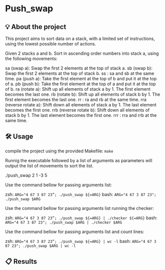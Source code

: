 # Push_swap

## 💡 About the project

This project aims to sort data on a stack, with a limited set of instructions, using the lowest possible number of actions.

Given 2 stacks a and b. Sort in ascending order numbers into stack a, using the following movements:

sa (swap a): Swap the first 2 elements at the top of stack a.
sb (swap b): Swap the first 2 elements at the top of stack b.
ss : sa and sb at the same time.
pa (push a): Take the first element at the top of b and put it at the top of a.
pb (push b): Take the first element at the top of a and put it at the top of b.
ra (rotate a): Shift up all elements of stack a by 1. The first element becomes the last one.
rb (rotate b): Shift up all elements of stack b by 1. The first element becomes the last one.
rr : ra and rb at the same time.
rra (reverse rotate a): Shift down all elements of stack a by 1. The last element becomes the first one.
rrb (reverse rotate b): Shift down all elements of stack b by 1. The last element becomes the first one.
rrr : rra and rrb at the same time.

## 🛠️ Usage

compile the project using the provided Makefile: ```make```  

Runnig the executable followed by a list of arguments as parameters will output the list of movements to sort the list.

./push_swap 2 1 -3 5

Use the command bellow for passing arguments list:

zsh: ```ARG="4 67 3 87 23”; ./push_swap ${=ARG}```
bash: ```ARG="4 67 3 87 23"; ./push_swap $ARG```

Use the command bellow for passing arguments list running the checker:

zsh: ```ARG="4 67 3 87 23”; ./push_swap ${=ARG} | ./checker ${=ARG}```
bash: ```ARG="4 67 3 87 23"; ./push_swap $ARG | ./checker $ARG```

Use the command bellow for passing arguments list and count lines:

zsh: ```ARG="4 67 3 87 23”; ./push_swap ${=ARG} | wc -l```
bash: ```ARG="4 67 3 87 23"; ./push_swap $ARG | wc -l```

## 📋 Results

